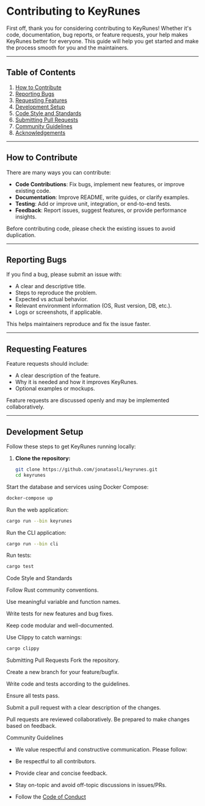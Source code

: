 # Contributing to KeyRunes

First off, thank you for considering contributing to KeyRunes! Whether it's code, documentation, bug reports, or feature requests, your help makes KeyRunes better for everyone. This guide will help you get started and make the process smooth for you and the maintainers.

---

## Table of Contents

1. [How to Contribute](#how-to-contribute)
2. [Reporting Bugs](#reporting-bugs)
3. [Requesting Features](#requesting-features)
4. [Development Setup](#development-setup)
5. [Code Style and Standards](#code-style-and-standards)
6. [Submitting Pull Requests](#submitting-pull-requests)
7. [Community Guidelines](#community-guidelines)
8. [Acknowledgements](#acknowledgements)

---

## How to Contribute

There are many ways you can contribute:

- **Code Contributions**: Fix bugs, implement new features, or improve existing code.
- **Documentation**: Improve README, write guides, or clarify examples.
- **Testing**: Add or improve unit, integration, or end-to-end tests.
- **Feedback**: Report issues, suggest features, or provide performance insights.

Before contributing code, please check the existing issues to avoid duplication.

---

## Reporting Bugs

If you find a bug, please submit an issue with:

- A clear and descriptive title.
- Steps to reproduce the problem.
- Expected vs actual behavior.
- Relevant environment information (OS, Rust version, DB, etc.).
- Logs or screenshots, if applicable.

This helps maintainers reproduce and fix the issue faster.

---

## Requesting Features

Feature requests should include:

- A clear description of the feature.
- Why it is needed and how it improves KeyRunes.
- Optional examples or mockups.

Feature requests are discussed openly and may be implemented collaboratively.

---

## Development Setup

Follow these steps to get KeyRunes running locally:

1. **Clone the repository:**
   ```bash
   git clone https://github.com/jonatasoli/keyrunes.git
   cd keyrunes

Start the database and services using Docker Compose:

```bash
docker-compose up
```

Run the web application:

```bash
cargo run --bin keyrunes

```

Run the CLI application:
```bash
cargo run --bin cli
```

Run tests:
```bash
cargo test
```

Code Style and Standards

Follow Rust community conventions.

Use meaningful variable and function names.

Write tests for new features and bug fixes.

Keep code modular and well-documented.

Use Clippy to catch warnings:

```bash
cargo clippy
```

Submitting Pull Requests
Fork the repository.

Create a new branch for your feature/bugfix.

Write code and tests according to the guidelines.

Ensure all tests pass.

Submit a pull request with a clear description of the changes.

Pull requests are reviewed collaboratively. Be prepared to make changes based on feedback.

Community Guidelines

- We value respectful and constructive communication. Please follow:

- Be respectful to all contributors.

- Provide clear and concise feedback.

- Stay on-topic and avoid off-topic discussions in issues/PRs.

- Follow the [Code of Conduct](CODE_OF_CONDUCT.md)

